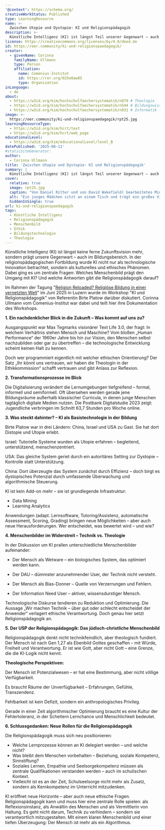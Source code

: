 ```yaml
---
'@context': https://schema.org/
creativeWorkStatus: Published
type: LearningResource
name: >-
  Zwischen Utopie und Dystopie: KI und Religionspädagogik
description: >-
  Künstliche Intelligenz (KI) ist längst Teil unserer Gegenwart – auch im Bildungsbereich. In diesem Vortrag wird KI als kulturelles und ethisches Phänomen in der Religionspädagogik reflektiert. Themen sind technologische Entwicklungen, Menschenbilder, theologische Perspektiven und neue Aufgaben für die Religionspädagogik im digitalen Wandel.
license: https://creativecommons.org/licenses/by/4.0/deed.de
id: https://oer.community/ki-und-religionspaedagogik/
creator:
  - givenName: Corinna
    familyName: Ullmann
    type: Person
    affiliation:
      name: Comenius-Institut
      id: https://ror.org/025e8aw85
      type: Organization
inLanguage:
  - de
about:
  - https://w3id.org/kim/hochschulfaechersystematik/n079 # Theologie
  - https://w3id.org/kim/hochschulfaechersystematik/n544 # Bildungswissenschaft
  - https://w3id.org/kim/hochschulfaechersystematik/n031 # Informatik
image: >-
  https://oer.community/ki-und-religionspaedagogik/rpt25.jpg
learningResourceType:
  - https://w3id.org/kim/hcrt/text
  - https://w3id.org/kim/hcrt/web_page
educationalLevel:
  - https://w3id.org/kim/educationalLevel/level_B
datePublished: '2025-08-11'
#staticSiteGenerator:
author:
  - Corinna Ullmann
title: 'Zwischen Utopie und Dystopie: KI und Religionspädagogik'
summary: |
  Künstliche Intelligenz (KI) ist längst Teil unserer Gegenwart – auch im Bildungsbereich. In diesem Vortrag wird KI als kulturelles und ethisches Phänomen in der Religionspädagogik reflektiert. Themen sind technologische Entwicklungen, Menschenbilder, theologische Perspektiven und neue Aufgaben für die Religionspädagogik im digitalen Wandel.
cover:
  relative: true
  image: rpt25.jpg
  caption: "Von Daniel Ritter und von David Wakefield) bearbeitetes Midjourney-Bild CC0"
  alt: "Ein junges Mädchen sitzt an einem Tisch und trägt ein großes Virtual-Reality-Headset. Aus dem Headset scheinen leuchtende Funken und Lichtpartikel zu strömen, die eine magische, traumartige Atmosphäre erzeugen. Der Hintergrund ist unscharf und dunkel, wodurch das Leuchten besonders hervorsticht."
  hiddenInSingle: true
url: ki-und-religionspaedagogik
tags:
  - Künstliche Intelligenz
  - Religionspädagogik
  - Menschenbild
  - Ethik
  - Bildungstechnologie
  - Theologie
---
```



Künstliche Intelligenz (KI) ist längst keine ferne Zukunftsvision mehr, sondern prägt unsere Gegenwart – auch im Bildungsbereich. In der religionspädagogischen Fortbildung wurde KI nicht nur als technologische Innovation betrachtet, sondern als kulturelles und ethisches Phänomen. Dabei ging es um zentrale Fragen: Welches Menschenbild prägt den Umgang mit KI? Und welche Antworten gibt die Religionspädagogik darauf?

Im Rahmen der Tagung "[Religion Reloaded? Religiöse Bildung in einer vernetzten Welt](https://rpt25.ch/ki-und-religionspaedagogik/)" im Juni 2025 in Luzern wurde im Workshop "KI und Religionspädagogik" von Referentin Birte Platow darüber diskutiert. Corinna Ullmann vom Comenius-Institut war dabei und teilt hier ihre Dokumentation des Workshops.

**1. Ein nachdenklicher Blick in die Zukunft – Was kommt auf uns zu?**

Ausgangspunkt war Max Tegmarks visionärer Text Life 3.0, der fragt: In welchem Verhältnis stehen Mensch und Maschine? Vom bloßen „Human Performance“ der 1960er Jahre bis hin zur Vision, den Menschen selbst nachzubilden oder gar zu übertreffen – die technologische Entwicklung scheint keinen Halt zu kennen.

Doch wer programmiert eigentlich mit welcher ethischen Orientierung? Der Satz „Ihr könnt uns vertrauen, wir haben die Theologin in der Ethikkommission“ schafft vertrauen und gibt Anlass zur Reflexion.

**2. Transformationsprozesse im Blick**

Die Digitalisierung verändert die Lernumgebungen tiefgreifend – formal, informell und semiformell. Oft übersehen werden gerade jene Bildungsräume außerhalb klassischer Curricula, in denen junge Menschen tagtäglich digitale Medien nutzen. Die Postbank Digitalstudie 2023 zeigt: Jugendliche verbringen im Schnitt 63,7 Stunden pro Woche online.

**3. Was steckt dahinter? – KI als Basistechnologie in der Bildung**

Birte Platow war in drei Ländern: China, Israel und USA zu Gast. Sie hat dort Distopie und Utopie erlebt.

Israel: Tutorielle Systeme wurden als Utopie erfahren – begleitend, unterstützend, menschenzentriert.

USA: Das gleiche System geriet durch ein autoritäres Setting zur Dystopie – Kontrolle statt Unterstützung.

China: Dort überzeugte das System zunächst durch Effizienz – doch birgt es dystopisches Potenzial durch umfassende Überwachung und algorithmische Steuerung.


KI ist kein Add-on mehr – sie ist grundlegende Infrastruktur:

- Data Mining
- Learning Analytics

Anwendungen (adapt. Lernsoftware, Tutoring/Assistenz, automatische Assessment, Scoring, Grading) bringen neue Möglichkeiten – aber auch neue Herausforderungen. Wer entscheidet, was bewertet wird – und wie?

**4. Menschenbilder im Widerstreit – Technik vs. Theologie**

In der Diskussion um KI prallen unterschiedliche Menschenbilder aufeinander:

- Der Mensch als Wetware – ein biologisches System, das optimiert werden kann.

- Der DAU – dümmster anzunehmender User, der Technik nicht versteht.

- Der Mensch als Bias-Donner – Quelle von Verzerrungen und Fehlern.

- Der Information Need User – aktiver, wissensdurstiger Mensch.

Technologische Diskurse tendieren zu Reduktion und Optimierung. Die Aussage „Wir machen Technik – über gut oder schlecht entscheidet der Anwender“ verlagert ethische Verantwortung. Doch genau hier setzt Religionspädagogik an.

**5. Der USP der Religionspädagogik: Das jüdisch-christliche Menschenbild**

Religionspädagogik denkt nicht technikfeindlich, aber theologisch fundiert. Der Mensch ist nach Gen 1,27 als Ebenbild Gottes geschaffen – mit Würde, Freiheit und Verantwortung.
Er ist wie Gott, aber nicht Gott – eine Grenze, die die KI-Logik nicht kennt.

**Theologische Perspektiven:**

Der Mensch ist Potenzialwesen – er hat eine Bestimmung, aber nicht völlige Verfügbarkeit.

Es braucht Räume der Unverfügbarkeit – Erfahrungen, Gefühle, Transzendenz.

Fehlbarkeit ist kein Defizit, sondern ein anthropologisches Privileg.

Gerade in einer Zeit algorithmischer Optimierung braucht es eine Kultur der Fehlertoleranz, in der Scheitern Lernchance und Menschlichkeit bedeutet.

**6. Schlussgedanken: Neue Rollen für die Religionspädagogik**

Die Religionspädagogik muss sich neu positionieren:

- Welche Lernprozesse können an KI delegiert werden – und welche nicht?
- Was bleibt dem Menschen vorbehalten – Beziehung, soziale Kompetenz, Sinnstiftung?
- Soziales Lernen, Empathie und Seelsorgekompetenz müssen als zentrale Qualifikationen verstanden werden – auch im schulischen Kontext.
- Vielleicht ist es an der Zeit, Schulseelsorge nicht mehr als Zusatz, sondern als Kernkompetenz im Unterricht mitzudenken.

KI eröffnet neue Horizonte – aber auch neue ethische Fragen. Religionspädagogik kann und muss hier eine zentrale Rolle spielen: als Reflexionsinstanz, als Anwältin des Menschen und als Vermittlerin von Haltung. Es geht nicht darum, Technik zu verhindern – sondern sie verantwortlich mitzugestalten. Mit einem klaren Menschenbild und einer tiefen Überzeugung: Der Mensch ist mehr als ein Algorithmus.